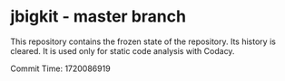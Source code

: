 # jbigkit - master branch

This repository contains the frozen state of the repository.
Its history is cleared. It is used only for static code
analysis with Codacy.

Commit Time: 1720086919